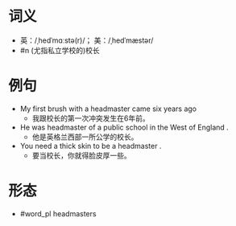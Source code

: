 # 词义
- 英：/ˌhedˈmɑːstə(r)/； 美：/ˌhedˈmæstər/
- #n (尤指私立学校的)校长
# 例句
- My first brush with a headmaster came six years ago
	- 我跟校长的第一次冲突发生在6年前。
- He was headmaster of a public school in the West of England .
	- 他是英格兰西部一所公学的校长。
- You need a thick skin to be a headmaster .
	- 要当校长，你就得脸皮厚一些。
# 形态
- #word_pl headmasters
